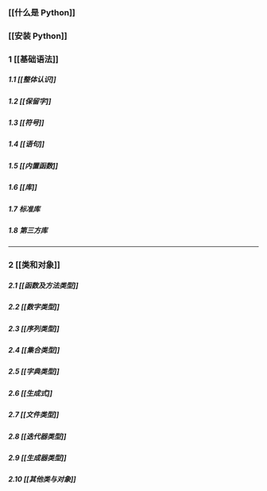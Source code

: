 ### [[什么是 Python]]
### [[安装 Python]]
### 1 [[基础语法]]
##### 1.1 [[整体认识]]
##### 1.2 [[保留字]]
##### 1.3 [[符号]]
##### 1.4 [[语句]]
##### 1.5 [[内置函数]]
##### 1.6 [[库]]
##### 1.7 标准库
##### 1.8 第三方库
---
### 2 [[类和对象]]
##### 2.1 [[函数及方法类型]]
##### 2.2 [[数字类型]]
##### 2.3 [[序列类型]]
##### 2.4 [[集合类型]]
##### 2.5 [[字典类型]]
##### 2.6 [[生成式]]
##### 2.7 [[文件类型]]
##### 2.8 [[迭代器类型]]
##### 2.9 [[生成器类型]]
##### 2.10 [[其他类与对象]]
